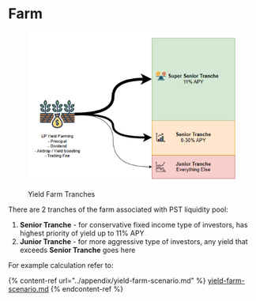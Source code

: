 # Farm

<figure><img src="../.gitbook/assets/image (17).png" alt=""><figcaption><p>Yield Farm Tranches</p></figcaption></figure>

There are 2 tranches of the farm associated with PST liquidity pool:

1. **Senior Tranche** - for conservative fixed income type of investors, has highest priority of yield up to 11% APY
2. **Junior Tranche** - for more aggressive type of investors, any yield that exceeds **Senior Tranche** goes here

For example calculation refer to:

{% content-ref url="../appendix/yield-farm-scenario.md" %}
[yield-farm-scenario.md](../appendix/yield-farm-scenario.md)
{% endcontent-ref %}
